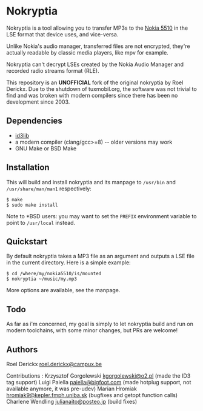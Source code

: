 # Nokryptia

Nokryptia is a tool allowing you to transfer MP3s to the [Nokia 5510](https://en.wikipedia.org/wiki/Nokia_5510) in the LSE format that device uses, and vice-versa.

Unlike Nokia's audio manager, transferred files are not encrypted, they're actually readable by classic media players, like mpv for example.

Nokryptia can't decrypt LSEs created by the Nokia Audio Manager and recorded radio streams format (RLE).

This repository is an **UNOFFICIAL** fork of the original nokryptia by Roel Derickx. Due to the shutdown of tuxmobil.org, the software was not trivial to find and was broken with modern compilers since there has been no development since 2003.

## Dependencies

- [id3lib](http://id3lib.sourceforge.net)
- a modern compiler (clang/gcc>=8) -- older versions may work
- GNU Make or BSD Make

## Installation

This will build and install nokryptia and its manpage to `/usr/bin`
and `/usr/share/man/man1` respectively:

    $ make
    $ sudo make install

Note to \*BSD users: you may want to set the `PREFIX` environment variable to
point to `/usr/local` instead.

## Quickstart

By default nokryptia takes a MP3 file as an argument and outputs a LSE file in the current directory. Here is a simple example:

    $ cd /where/my/nokia5510/is/mounted
    $ nokryptia ~/music/my.mp3

More options are available, see the manpage.

## Todo

As far as i'm concerned, my goal is simply to let nokryptia build and
run on modern toolchains, with some minor changes, but PRs are welcome!

## Authors

Roel Derickx <roel.derickx@campux.be>

Contributions :
Krzysztof Gorgolewski	<kgorgolewski@o2.pl>		(made the ID3 tag support)
Luigi Paiella		<paiella@bigfoot.com>		(made hotplug support, not available anymore, it was pre-udev)
Marian Hromiak		<hromiak9@kepler.fmph.uniba.sk>	(bugfixes and getopt function calls)
Charlene Wendling	<julianaito@posteo.jp>		(build fixes)
